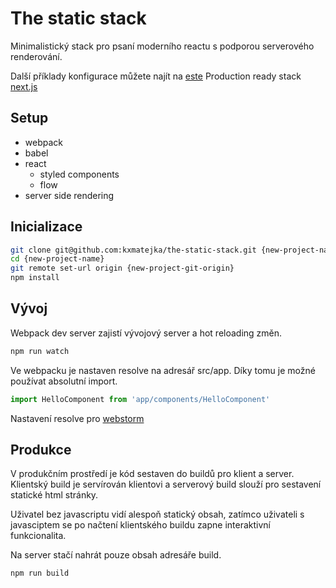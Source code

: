 # The static stack

Minimalistický stack pro psaní moderního reactu s podporou serverového renderování.

Další příklady konfigurace můžete najít na [este](https://github.com/este/este)
Production ready stack [next.js](https://github.com/zeit/next.js)

## Setup

* webpack
* babel
* react
  * styled components
  * flow
* server side rendering

## Inicializace

```sh
git clone git@github.com:kxmatejka/the-static-stack.git {new-project-name}
cd {new-project-name}
git remote set-url origin {new-project-git-origin}
npm install
```

## Vývoj

Webpack dev server zajistí vývojový server a hot reloading změn.

```sh
npm run watch
```

Ve webpacku je nastaven resolve na adresář src/app. Díky tomu je možné používat absolutní import.

```js
import HelloComponent from 'app/components/HelloComponent'
```

Nastavení resolve pro [webstorm](https://blog.jetbrains.com/webstorm/2017/06/webstorm-2017-2-eap-172-2827/)

## Produkce

V produkčním prostředí je kód sestaven do buildů pro klient a server. Klientský build je servírován klientovi a serverový build slouží pro sestavení statické html stránky. 

Uživatel bez javascriptu vidí alespoň statický obsah, zatímco uživateli s javasciptem se po načtení klientského buildu zapne interaktivní funkcionalita.

Na server stačí nahrát pouze obsah adresáře build.

```sh
npm run build
```
